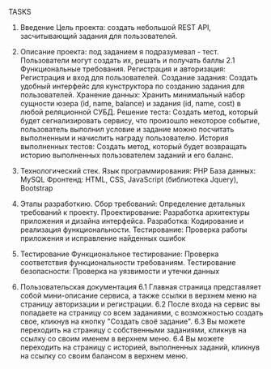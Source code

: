 TASKS 

1) Введение
   Цель проекта: создать небольшой REST API, засчитывающий задания для пользователей.
   
2) Описание проекта: под заданием я подразумевал - тест. Пользователи могут создать их, решать и получать баллы
   2.1 Функциональные требования.
     Регистрация и авторизация: Регистрация и вход для пользователей.
     Создание задания: Создать удобный интерфейс для кунструктора по созданию задания для пользователей.
     Хранение данных: Хранить минимальный набор сущности юзера (id, name, balance) и задания (id, name, cost) в любой реляционной СУБД.
     Решение теста: Создать метод, который будет сегнализировать сервису, что произошло некоторое событие, пользователь выполнил условие и задание можно посчитать выполненным и начислить награду пользователю.
     История выполненных тестов: Создать метод, который будет возвращать историю выполненных пользователем заданий и его баланс.
   
3) Технологический стек. Язык программирования: PHP База данных: MySQL Фронтенд: HTML, CSS, JavaScript (библиотека Jquery), Bootstrap

4) Этапы разработкию. Сбор требований: Определение детальных требований к проекту. Проектирование: Разработка архитектуры приложения и дизайна интерфейса. Разработка: Кодирование и реализация функциональности. Тестирование: Проверка работы приложения и исправление найденных ошибок

5) Тестирование Функциональное тестирование: Проверка соответствия функциональности требованиям. Тестирование безопасности: Проверка на уязвимости и утечки данных

6) Пользовательская документация
   6.1 Главная страница представляет собой мини-описание сервиса, а также ссылки в верхнем меню на страницу авторизации и регистрации.
   6.2 После входа на сервис вы попадаете на страницу со всем заданиями, с возможностью создать свое, кликнув на кнопку "Создать своё задание".
   6.3 Вы можете переходить на страницу с собственными заданиями, кликнув на ссылку со своим именем в верхнем меню.
   6.4 Вы можете переходить на страницу с историей, выполненных заданий, кликнув на ссылку со своим балансом в верхнем меню.
   

